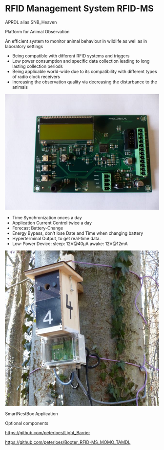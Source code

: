 ﻿# RFID Management System RFID-MS
APRDL alias SNB_Heaven

Platform for Animal Observation 

An efficient system to monitor animal behaviour in wildlife
as well as in laboratory settings

-	Being compatible with different RFID systems and triggers
-	Low power consumption and specific data collection leading to long lasting collection periods
-	Being applicable world-wide due to its compatibility with different types of radio clock receivers 
-	Increasing the observation quality via decreasing the disturbance to the animals

![My image](https://github.com/peterloes/RFID-MS/blob/master/Getting_Started_Tutorial/2_Electronic_board.jpg)

- Time Synchronization onces a day
- Application Current Control twice a day
- Forecast Battery-Change
- Energy Bypass, don't lose Date and Time when changing battery
- Hyperterminal Output, to get real-time data.
- Low-Power Device: 
    sleep: 12V@40µA
    awake: 12V@12mA


![My image](https://github.com/peterloes/RFID-MS/blob/master/Getting_Started_Tutorial/1_SNB.JPG)

SmartNestBox Application

Optional components

https://github.com/peterloes/Light_Barrier

https://github.com/peterloes/Booter_RFID-MS_MOMO_TAMDL
